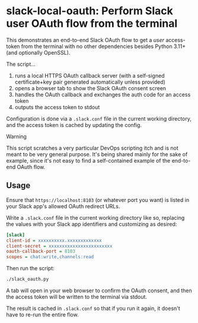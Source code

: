 # slack-local-oauth: Perform Slack user OAuth flow from the terminal

This demonstrates an end-to-end Slack OAuth flow to get a *user* access-token from the terminal with no other dependencies besides Python 3.11+ (and optionally OpenSSL).

The script...

1.  runs a local HTTPS OAuth callback server (with a self-signed certificate+key pair generated automatically unless provided)
2.  opens a browser tab to show the Slack OAuth consent screen
3.  handles the OAuth callback and exchanges the auth code for an access token
4.  outputs the access token to stdout

Configuration is done via a `.slack.conf` file in the current working directory, and the access token is cached by updating the config.

> [!WARNING]
> This script scratches a very particular DevOps scripting itch and is not meant to be very general purpose.  It's being shared mainly for the sake of example, since it's not easy to find a self-contained example of the end-to-end OAuth flow.

## Usage

Ensure that `https://localhost:8103` (or whatever port you want) is listed in your Slack app's allowed OAuth redirect URLs.

Write a `.slack.conf` file in the current working directory like so, replacing the values with your Slack app identifiers and customizing as desired:

```ini
[slack]
client-id = xxxxxxxxxx.xxxxxxxxxxxxx
client-secret = xxxxxxxxxxxxxxxxxxxxxxxx
oauth-callback-port = 8103
scopes = chat:write,channels:read
```

Then run the script:

```bash
./slack_oauth.py
```

A tab will open in your web browser to confirm the OAuth consent, and then the access token will be written to the terminal via stdout.

The result is cached in `.slack.conf` so that if you run it again, it doesn't have to re-run the entire flow.
